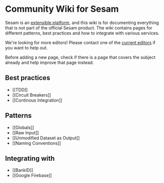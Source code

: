 # Community Wiki for Sesam

Sesam is an [extensible platform](https://docs.sesam.io/extension-points.html), and this wiki is for documenting everything that is not part of the official Sesam product. The wiki contains pages for different patterns, best practices and how to integrate with various services.

We're looking for more editors! Please contact one of the [current editors](https://github.com/orgs/sesam-community/people) if you want to help out.

Before adding a new page, check if there is a page that covers the subject already and help improve that page instead.

## Best practices
- [[TDD]]
- [[Circuit Breakers]]
- [[Continous Integration]]

## Patterns
- [[Globals]]
- [[Raw Input]]
- [[Unmodified Dataset as Output]]
- [[Naming Conventions]]

## Integrating with
- [[BankID]]
- [[Google Firebase]]